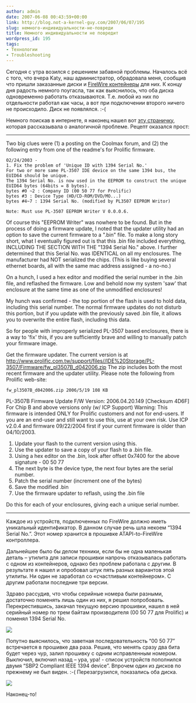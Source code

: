 ```yaml
---
author: admin
date: 2007-06-08 00:43:59+00:00
link: http://blog.not-a-kernel-guy.com/2007/06/07/195
slug: немного-индивидуальности-не-повреди
title: Немного индивидуальности не повредит
wordpress_id: 195
tags:
- Технологии
- Troubleshooting
---
```


Сегодня с утра возился с решением забавной проблемы. Началось всё с того, что вчера Katy, наш администратор, обрадовала меня, сообщив что пришли заказанные диски и [FireWire контейнеры](http://www.byteccusa.com/product/enclosure/ME-747.htm) для них. К концу дня радость немного поугасла, так как выяснилось, что оба диска одновременно работать отказываются. Т.е. любой из них по отдельности работал как часы, а вот при подключении второго ничего не происходило. Диск не появлялся. :-(

Немного поискав в интернете, я наконец нашел вот [эту страничку](http://forums.macosxhints.com/archive/index.php/t-60621.html), которая рассказывала о аналогичной проблеме. Рецепт оказался прост:

--------------------------------------------------------------------------------

Two big clues were (1) a posting on the Coolmax forum, and (2) the following entry from one of the readme's for Prolific firmware.

```no-highlight
02/24/2003 - 
1. Fix the problem of 'Unique ID with 1394 Serial No.' 
For two or more same PL-3507 IDE device on the same 1394 bus, the EUID64 should be unique. 
The 1394 Serial No. is now used in the EEPROM to construct the unique EUID64 bytes (64bits = 8 bytes). 
bytes #0 ~2 : Company ID (00 50 77 for Prolific) 
bytes #3 : Device Type (HD/CD-ROM/DVD/MO...) 
bytes #4~7 : 1394 Serial No. (modified by PL3507 EEPROM Writor) 

Note: Must use PL-3507 EEPROM Writer V 0.0.0.6. 
```

Of course this "EEPROM Writer" was nowhere to be found. But in the process of doing a firmware update, I noted that the updater utility had an option to save the current firmware to a ".bin" file. To make a long story short, what I eventually figured out is that this .bin file included everything, INCLUDING THE SECTION WITH THE "1394 Serial No." above. I further determined that this Serial No. was IDENTICAL on all my enclosures. The manufacturer had NOT serialized the chips. (This is like buying several ethernet boards, all with the same mac address assigned - a no-no.)

On a hunch, I used a hex editor and modified the serial number in the .bin file, and reflashed the firmware. Low and behold now my system 'saw' that enclosure at the same time as one of the unmodified enclosures!

My hunch was confirmed - the top portion of the flash is used to hold data, including this serial number. The normal firmware updates do not disturb this portion, but if you update with the previously saved .bin file, it allows you to overwrite the entire flash, including this data.

So for people with improperly serialized PL-3507 based enclosures, there is a way to 'fix' this, if you are sufficiently brave and willing to manually patch your firmware image.

Get the firmware updater. The current version is at
http://www.prolific.com.tw/support/files//IDE%20Storage/PL-3507/Firmware/fw_pl3507B_d042006.zip
The zip includes both the most recent firmware and the updater utility. Please note the following from Prolific web-site:

```no-highlight
fw_pl3507B_d042006.zip 2006/5/19 108 KB 
```

PL-3507B Firmware Update
F/W Version: 2006.04.20.149 [Checksum 4D6F]
For Chip B and above versions only (w/ ICP Support)
Warning: This firmware is intended ONLY for Prolific customers and not for end-users. If you are an end-user and still want to use this, use at your own risk. Use ICP v2.0.4 and firmware 09/22/2004 first if your current firmware is older than 04/10/2003.

1. Update your flash to the current version using this. 
2. Use the updater to save a copy of your flash to a .bin file.
3. Using a hex editor on the .bin, look after offset 0x7400 for the above signature - 00 50 77
4. The next byte is the device type, the next four bytes are the serial number.
5. Patch the serial number (increment one of the bytes)
6. Save the modified .bin
7. Use the firmware updater to reflash, using the .bin file

Do this for each of your enclosures, giving each a unique serial number.

--------------------------------------------------------------------------------

Каждое из устройств, подключенных по FireWire должно иметь уникальный идентификатор. В данном случае речь шла некоем “1394 Serial No.”. Этот номер хранится в прошивке ATAPI-to-FireWire контроллера.

Дальнейшее было бы делом техники, если бы не одна маленькая деталь – утилита для записи прошивки напрочь отказывалась работать с одном из контейнеров, однако без проблем работала с другим. В результате я нашел и опробовал штук пять разных вариантов этой утилиты. Ни один не заработал со «счастливым контейнером». С другим работали последние три версии. 

Здраво рассудив, что чтобы серийные номера были разными, достаточно поменять лишь один из них, я решил попробовать. Перекрестившись, закачал текущую версию прошивки, нашел в ней серийный номер по трем байтам производителя (00 50 77 для Prolific) и поменял 1394 Serial No. 

![](/2007/06/prolific_id.png)

Попутно выяснилось, что заветная последовательность “00 50 77” встречается в прошивке два раза. Решив, что менять сразу два бита будет через чур, залил прошивку с одним исправленным номером. Выключил, включил назад – ура, ура! - список устройств пополнился двумя “SBP2 Compliant IEEE 1394 device”. Впрочем один из дисков по прежнему не был виден. :-( Перезагрузился, показались оба диска. 

![](/2007/06/prolific.png)

Наконец-то! 
